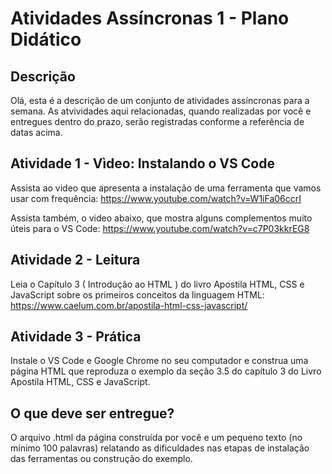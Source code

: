 # **Atividades Assíncronas 1 - Plano Didático**

## **Descrição**

Olá, esta é a descrição de um conjunto de atividades assíncronas para a semana. As atvividades aqui relacionadas, quando realizadas por você e entregues dentro do prazo, serão registradas conforme a referência de datas acima. 

## **Atividade 1 - Vìdeo: Instalando o VS Code**
Assista ao video que apresenta a instalação de uma ferramenta que vamos usar com frequência: https://www.youtube.com/watch?v=W1iFa06ccrI

Assista também, o video abaixo, que mostra alguns complementos muito úteis para o VS Code: https://www.youtube.com/watch?v=c7P03kkrEG8


## **Atividade 2 - Leitura**  
Leia o Capítulo 3 ( Introdução ao HTML  ) do livro Apostila HTML, CSS e JavaScript sobre os primeiros conceitos da linguagem HTML: https://www.caelum.com.br/apostila-html-css-javascript/

## **Atividade 3 - Prática** 

Instale o  VS Code e Google Chrome no seu computador e construa uma página HTML que reproduza o exemplo da seção 3.5 do capítulo 3 do Livro Apostila HTML, CSS e JavaScript.

## **O que deve ser entregue?**

O arquivo .html da página construída por você e um pequeno texto (no mínimo 100 palavras) relatando as dificuldades nas etapas de instalação das ferramentas ou construção do exemplo.